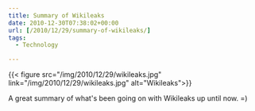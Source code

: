 ```yaml
---
title: Summary of Wikileaks
date: 2010-12-30T07:38:02+00:00
url: [/2010/12/29/summary-of-wikileaks/]
tags:
  - Technology

---
```

{{< figure src="/img/2010/12/29/wikileaks.jpg" link="/img/2010/12/29/wikileaks.jpg" alt="Wikileaks">}}

A great summary of what's been going on with Wikileaks up until now. =)
